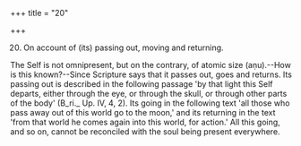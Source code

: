 +++
title = "20"

+++


20. On account of (its) passing out, moving and returning.

The Self is not omnipresent, but on the contrary, of atomic size (aṇu).--How is this known?--Since Scripture says that it passes out, goes and returns. Its passing out is described in the following passage 'by that light this Self departs, either through the eye, or through the skull, or through other parts of the body' (B_ri._ Up. IV, 4, 2). Its going in the following text 'all those who pass away out of this world go to the moon,' and its returning in the text 'from that world he comes again into this world, for action.' All this going, and so on, cannot be reconciled with the soul being present everywhere.

